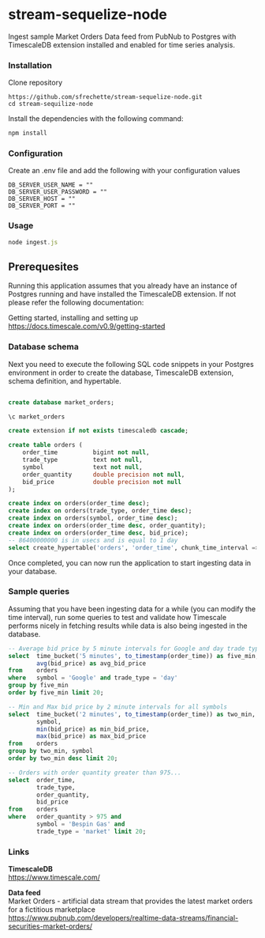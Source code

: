 # stream-sequelize-node
Ingest sample Market Orders Data feed from PubNub to Postgres with TimescaleDB extension installed and enabled for time series analysis.
### Installation    
Clone repository
```
https://github.com/sfrechette/stream-sequelize-node.git 
cd stream-sequilize-node
```
Install the dependencies with the following command:
```javascript
npm install
```
### Configuration 
Create an .env file and add the following with your configuration values   
```
DB_SERVER_USER_NAME = ""    
DB_SERVER_USER_PASSWORD = ""    
DB_SERVER_HOST = "" 
DB_SERVER_PORT = ""     
```
### Usage   
```javascript
node ingest.js
```
## Prerequesites  
Running this application assumes that you already have an instance of Postgres running and have installed the TimescaleDB extension. 
If not please refer the following documentation:  

Getting started, installing and setting up  
https://docs.timescale.com/v0.9/getting-started

### Database schema 
Next you need to execute the following SQL code snippets in your Postgres environment in order to create the database, TimescaleDB extension, schema definition, and hypertable.

```sql

create database market_orders;
```

```sql
\c market_orders
```

```sql
create extension if not exists timescaledb cascade;
```

```sql
create table orders (
	order_time          bigint not null, 
	trade_type          text not null,
	symbol              text not null, 
	order_quantity      double precision not null, 
	bid_price           double precision not null
);
```

```sql
create index on orders(order_time desc);
create index on orders(trade_type, order_time desc);
create index on orders(symbol, order_time desc);
create index on orders(order_time desc, order_quantity);
create index on orders(order_time desc, bid_price);
-- 86400000000 is in usecs and is equal to 1 day
select create_hypertable('orders', 'order_time', chunk_time_interval => 86400000000);
```

Once completed, you can now run the application to start ingesting data in your database.
### Sample queries
Assuming that you have been ingesting data for a while (you can modify the time interval), run some queries to test and validate how Timescale performs nicely in fetching results while data is also being ingested in the database. 
```sql
-- Average bid price by 5 minute intervals for Google and day trade type 
select 	time_bucket('5 minutes', to_timestamp(order_time)) as five_min,
        avg(bid_price) as avg_bid_price
from 	orders
where	symbol = 'Google' and trade_type = 'day'
group by five_min
order by five_min limit 20;
```

```sql
-- Min and Max bid price by 2 minute intervals for all symbols 
select 	time_bucket('2 minutes', to_timestamp(order_time)) as two_min,
        symbol, 
        min(bid_price) as min_bid_price,
        max(bid_price) as max_bid_price 
from 	orders
group by two_min, symbol
order by two_min desc limit 20;
```

```sql 
-- Orders with order quantity greater than 975...
select 	order_time,
        trade_type, 
        order_quantity, 
        bid_price
from 	orders
where	order_quantity > 975 and 
        symbol = 'Bespin Gas' and 
        trade_type = 'market' limit 20;
```

### Links
**TimescaleDB**     
https://www.timescale.com/

**Data feed**   
Market Orders - artificial data stream that provides the latest market orders for a fictitious marketplace  
https://www.pubnub.com/developers/realtime-data-streams/financial-securities-market-orders/
